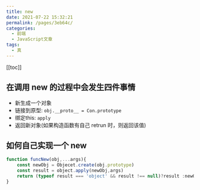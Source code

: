 ```yaml
---
title: new
date: 2021-07-22 15:32:21
permalink: /pages/3eb64c/
categories:
  - 前端
  - JavaScript文章
tags:
  - 真
---
```

[[toc]]
## 在调⽤ new 的过程中会发⽣四件事情

- 新生成一个对象
- 链接到原型: `obj.__proto__ = Con.prototype`
- 绑定this: `apply`
- 返回新对象(如果构造函数有自己 retrun 时，则返回该值)

## 如何自己实现一个 new

```js
function funcNew(obj,...args){
    const newObj = Objecet.create(obj.prototype)
    const result = object.apply(newObj,args)
    return (typeof result === 'object' && result !== null)?result :newObj
}
```

## 